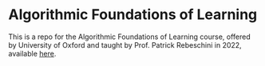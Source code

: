 # Algorithmic Foundations of Learning

This is a repo for the Algorithmic Foundations of Learning course, offered by University of Oxford and taught by Prof. Patrick Rebeschini in 2022, available [here](https://www.stats.ox.ac.uk/~rebeschi/teaching/AFoL/22/).
